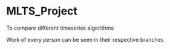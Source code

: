 # MLTS_Project
To compare different timeseries algorithms 

Work of every person can be seen in their respective branches
